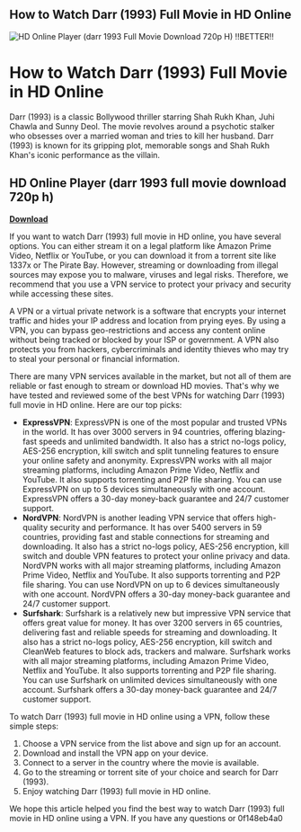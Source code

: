 ## How to Watch Darr (1993) Full Movie in HD Online

 
![HD Online Player (darr 1993 Full Movie Download 720p H) !!BETTER!!](https://i.ytimg.com/vi/DqXe-sRPBZ8/maxresdefault.jpg)

 
# How to Watch Darr (1993) Full Movie in HD Online
 
Darr (1993) is a classic Bollywood thriller starring Shah Rukh Khan, Juhi Chawla and Sunny Deol. The movie revolves around a psychotic stalker who obsesses over a married woman and tries to kill her husband. Darr (1993) is known for its gripping plot, memorable songs and Shah Rukh Khan's iconic performance as the villain.
 
## HD Online Player (darr 1993 full movie download 720p h)


[**Download**](https://www.google.com/url?q=https%3A%2F%2Furlgoal.com%2F2tKGWy&sa=D&sntz=1&usg=AOvVaw0GgLVOkVJH8-5hzO3eA9BY)

 
If you want to watch Darr (1993) full movie in HD online, you have several options. You can either stream it on a legal platform like Amazon Prime Video, Netflix or YouTube, or you can download it from a torrent site like 1337x or The Pirate Bay. However, streaming or downloading from illegal sources may expose you to malware, viruses and legal risks. Therefore, we recommend that you use a VPN service to protect your privacy and security while accessing these sites.
 
A VPN or a virtual private network is a software that encrypts your internet traffic and hides your IP address and location from prying eyes. By using a VPN, you can bypass geo-restrictions and access any content online without being tracked or blocked by your ISP or government. A VPN also protects you from hackers, cybercriminals and identity thieves who may try to steal your personal or financial information.
 
There are many VPN services available in the market, but not all of them are reliable or fast enough to stream or download HD movies. That's why we have tested and reviewed some of the best VPNs for watching Darr (1993) full movie in HD online. Here are our top picks:
 
- **ExpressVPN**: ExpressVPN is one of the most popular and trusted VPNs in the world. It has over 3000 servers in 94 countries, offering blazing-fast speeds and unlimited bandwidth. It also has a strict no-logs policy, AES-256 encryption, kill switch and split tunneling features to ensure your online safety and anonymity. ExpressVPN works with all major streaming platforms, including Amazon Prime Video, Netflix and YouTube. It also supports torrenting and P2P file sharing. You can use ExpressVPN on up to 5 devices simultaneously with one account. ExpressVPN offers a 30-day money-back guarantee and 24/7 customer support.
- **NordVPN**: NordVPN is another leading VPN service that offers high-quality security and performance. It has over 5400 servers in 59 countries, providing fast and stable connections for streaming and downloading. It also has a strict no-logs policy, AES-256 encryption, kill switch and double VPN features to protect your online privacy and data. NordVPN works with all major streaming platforms, including Amazon Prime Video, Netflix and YouTube. It also supports torrenting and P2P file sharing. You can use NordVPN on up to 6 devices simultaneously with one account. NordVPN offers a 30-day money-back guarantee and 24/7 customer support.
- **Surfshark**: Surfshark is a relatively new but impressive VPN service that offers great value for money. It has over 3200 servers in 65 countries, delivering fast and reliable speeds for streaming and downloading. It also has a strict no-logs policy, AES-256 encryption, kill switch and CleanWeb features to block ads, trackers and malware. Surfshark works with all major streaming platforms, including Amazon Prime Video, Netflix and YouTube. It also supports torrenting and P2P file sharing. You can use Surfshark on unlimited devices simultaneously with one account. Surfshark offers a 30-day money-back guarantee and 24/7 customer support.

To watch Darr (1993) full movie in HD online using a VPN, follow these simple steps:

1. Choose a VPN service from the list above and sign up for an account.
2. Download and install the VPN app on your device.
3. Connect to a server in the country where the movie is available.
4. Go to the streaming or torrent site of your choice and search for Darr (1993).
5. Enjoy watching Darr (1993) full movie in HD online.

We hope this article helped you find the best way to watch Darr (1993) full movie in HD online using a VPN. If you have any questions or
 0f148eb4a0
